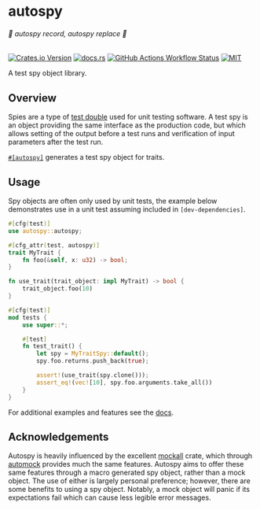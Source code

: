 # autospy

###### *🎵 autospy record, autospy replace 🎵*

[![Crates.io Version](https://img.shields.io/crates/v/autospy)](https://crates.io/crates/autospy)
[![docs.rs](https://img.shields.io/docsrs/autospy)](https://docs.rs/autospy/latest/autospy/)
[![GitHub Actions Workflow Status](https://img.shields.io/github/actions/workflow/status/lhalf/autospy/on_commit.yml)](https://github.com/lhalf/autospy/actions/workflows/on_commit.yml)
[![MIT](https://img.shields.io/badge/license-MIT-blue)](./LICENSE)

A test spy object library.

## Overview

Spies are a type of [test double](https://en.wikipedia.org/wiki/Test_double) used for unit testing software. A test spy
is an object providing the same interface as the production code, but which allows setting of the output before a test
runs and verification of input parameters after the test run.

[`#[autospy]`](https://docs.rs/autospy/latest/autospy/) generates a test spy object for traits.

## Usage

Spy objects are often only used by unit tests, the example below demonstrates use in a unit test assuming included in
`[dev-dependencies]`.

```rust
#[cfg(test)]
use autospy::autospy;

#[cfg_attr(test, autospy)]
trait MyTrait {
    fn foo(&self, x: u32) -> bool;
}

fn use_trait(trait_object: impl MyTrait) -> bool {
    trait_object.foo(10)
}

#[cfg(test)]
mod tests {
    use super::*;

    #[test]
    fn test_trait() {
        let spy = MyTraitSpy::default();
        spy.foo.returns.push_back(true);

        assert!(use_trait(spy.clone()));
        assert_eq!(vec![10], spy.foo.arguments.take_all())
    }
}
```

For additional examples and features see the [docs](https://docs.rs/autospy).

## Acknowledgements

Autospy is heavily influenced by the excellent [mockall](https://docs.rs/mockall/latest/mockall/) crate, which
through [automock](https://docs.rs/mockall/latest/mockall/attr.automock.html) provides much the same features. Autospy
aims to offer these same features through a macro generated spy object, rather than a mock object. The use of either is
largely personal preference; however, there are some benefits to using a spy object. Notably, a mock object will panic
if its expectations fail which can cause less legible error messages.
